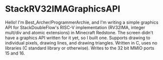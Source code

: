 # StackRV32IMAGraphicsAPI
Hello! I'm Best_Archer/ProgrammerArchie, and I'm writing a simple graphics API for StackDoubleFlow's RISC-V implementation (RV32IMA, integer mult/div and atomic extensions) in Minecraft Redstone. The screen didn't have a graphics API written for it yet, so I built one. Supports drawing to individual pixels, drawing lines, and drawing triangles. Written in C, uses no libraries (C standard library or otherwise). Writes to the 32 bit MMIO ports 15 and 16.
